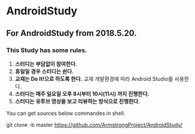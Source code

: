 # AndroidStudy
## For AndroidStudy from 2018.5.20.
### This Study has some rules.

1. **스터디는 부담없이 참여한다.**
1. **휴일일 경우 스터디는 쉰다.**
1. **교재는 Do It!으로 하도록 한다.** 교재 개발환경에 따라 Android Studio를 사용한다.
1. **스터디는 매주 일요일 오후 8시부터 10시(11시) 까지 진행한다.**
1. **스터디는 유투브 영상을 보고 리뷰하는 방식으로 진행한다.**

You can get sources below commandes in shell.

git clone -b master https://github.com/ArmstrongProject/AndroidStudy/
